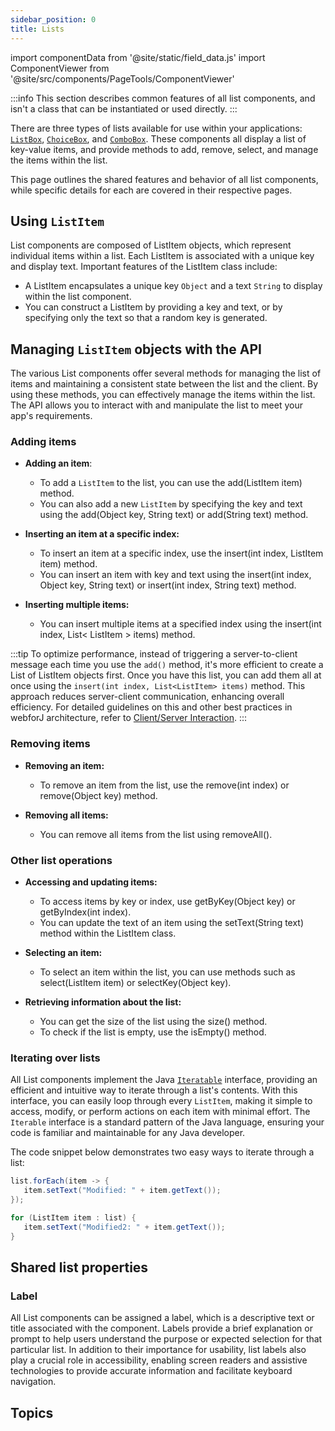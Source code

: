 ```yaml
---
sidebar_position: 0
title: Lists
---
```


import componentData from '@site/static/field_data.js'
import ComponentViewer from '@site/src/components/PageTools/ComponentViewer'

<JavadocLink type="foundation" location="com/webforj/component/list/DwcList"/>

:::info
This section describes common features of all list components, and isn't a class that can be instantiated or used directly.
:::

There are three types of lists available for use within your applications: [`ListBox`](./lists/listbox), [`ChoiceBox`](./lists/choicebox), and [`ComboBox`](./lists/combobox). These components all display a list of key-value items, and provide methods to add, remove, select, and manage the items within the list.

This page outlines the shared features and behavior of all list components, while specific details for each are covered in their respective pages.

## Using `ListItem`

List components are composed of <JavadocLink type="foundation" location="com/webforj/component/list/ListItem"  code="true">ListItem</JavadocLink> objects, which represent individual items within a list. Each <JavadocLink type="foundation" location="com/webforj/component/list/ListItem"  code="true">ListItem</JavadocLink> is associated with a unique key and display text. Important features of the <JavadocLink type="foundation" location="com/webforj/component/list/ListItem"  code="true">ListItem</JavadocLink> class include:

- A <JavadocLink type="foundation" location="com/webforj/component/list/ListItem"  code="true">ListItem</JavadocLink> encapsulates a unique key `Object` and a text `String` to display within the list component. 
- You can construct a <JavadocLink type="foundation" location="com/webforj/component/list/ListItem"  code="true">ListItem</JavadocLink> by providing a key and text, or by specifying only the text so that a random key is generated.

## Managing `ListItem` objects with the API

The various List components offer several methods for managing the list of items and maintaining a consistent state between the list and the client. By using these methods, you can effectively manage the items within the list. The API allows you to interact with and manipulate the list to meet your app's requirements.

### Adding items

- **Adding an item**:

   - To add a `ListItem` to the list, you can use the <JavadocLink type="foundation" location="com/webforj/component/list/DwcList" suffix='#add(com.webforj.component.list.ListItem)' code="true">add(ListItem item)</JavadocLink> method.
   - You can also add a new `ListItem` by specifying the key and text using the <JavadocLink type="foundation" location="com/webforj/component/list/DwcList" suffix='#add(java.lang.Object,java.lang.String)' code="true">add(Object key, String text)</JavadocLink> or <JavadocLink type="foundation" location="com/webforj/component/list/DwcList" suffix='#add(java.lang.String)' code="true">add(String text)</JavadocLink> method.


- **Inserting an item at a specific index:**

   - To insert an item at a specific index, use the <JavadocLink type="foundation" location="com/webforj/component/list/DwcList" suffix='#insert(int,com.webforj.component.list.ListItem)' code="true">insert(int index, ListItem item)</JavadocLink> method.
   - You can insert an item with key and text using the <JavadocLink type="foundation" location="com/webforj/component/list/DwcList" suffix='#insert(int,java.lang.Object,java.lang.String)' code="true">insert(int index, Object key, String text)</JavadocLink> or <JavadocLink type="foundation" location="com/webforj/component/list/DwcList" suffix='#insert(int,java.lang.String)' code="true">insert(int index, String text)</JavadocLink> method.

- **Inserting multiple items:** 

   - You can insert multiple items at a specified index using the <JavadocLink type="foundation" location="com/webforj/component/list/DwcList" suffix='#insert(int,java.util.List)' code="true">insert(int index, List< ListItem > items)</JavadocLink> method.

:::tip
To optimize performance, instead of triggering a server-to-client message each time you use the `add()` method, it's more efficient to create a List of <JavadocLink type="foundation" location="com/webforj/component/list/ListItem"  code="true">ListItem</JavadocLink> objects first. Once you have this list, you can add them all at once using the `insert(int index, List<ListItem> items)` method. This approach reduces server-client communication, enhancing overall efficiency. For detailed guidelines on this and other best practices in webforJ architecture, refer to [Client/Server Interaction](/architecture/architecture.md).
:::

### Removing items

- **Removing an item:**

   - To remove an item from the list, use the <JavadocLink type="foundation" location="com/webforj/component/list/DwcList" suffix='#remove(int)' code="true">remove(int index)</JavadocLink> or <JavadocLink type="foundation" location="com/webforj/component/list/DwcList" suffix='#remove(java.lang.Object)' code="true">remove(Object key)</JavadocLink> method.

- **Removing all items:**
   - You can remove all items from the list using <JavadocLink type="foundation" location="com/webforj/component/list/DwcList" suffix='#removeAll()' code="true">removeAll()</JavadocLink>.

### Other list operations

- **Accessing and updating items:**

   - To access items by key or index, use <JavadocLink type="foundation" location="com/webforj/component/list/DwcList" suffix='#getByKey(java.lang.Object)' code="true">getByKey(Object key)</JavadocLink> or <JavadocLink type="foundation" location="com/webforj/component/list/DwcList" suffix='#getByIndex(int)' code="true">getByIndex(int index)</JavadocLink>.
   - You can update the text of an item using the <JavadocLink type="foundation" location="com/webforj/component/list/ListItem" suffix='#setText(java.lang.String)' code="true">setText(String text)</JavadocLink> method within the <JavadocLink type="foundation" location="com/webforj/component/list/ListItem"  code="true">ListItem</JavadocLink> class.

- **Selecting an item:** 

   - To select an item within the list, you can use methods such as <JavadocLink type="foundation" location="com/webforj/component/list/DwcList" suffix='#select(com.webforj.component.list.ListItem)' code="true">select(ListItem item)</JavadocLink> or <JavadocLink type="foundation" location="com/webforj/component/list/DwcList" suffix='#selectKey(java.lang.Object)' code="true">selectKey(Object key)</JavadocLink>.

- **Retrieving information about the list:**
   - You can get the size of the list using the <JavadocLink type="foundation" location="com/webforj/component/list/DwcList" suffix='#size()' code="true">size()</JavadocLink> method.
   - To check if the list is empty, use the <JavadocLink type="foundation" location="com/webforj/component/list/DwcList" suffix='#isEmpty()' code="true">isEmpty()</JavadocLink> method.

### Iterating over lists

All List components implement the Java [`Iteratable`](https://docs.oracle.com/en/java/javase/21/docs/api/java.base/java/lang/Iterable.html) interface, providing an efficient and intuitive way to iterate through a list's contents. With this interface, you can easily loop through every `ListItem`, making it simple to access, modify, or perform actions on each item with minimal effort. The `Iterable` interface is a standard pattern of the Java language, ensuring your code is familiar and maintainable for any Java developer.

The code snippet below demonstrates two easy ways to iterate through a list:

```java
list.forEach(item -> {
   item.setText("Modified: " + item.getText());
});

for (ListItem item : list) {
   item.setText("Modified2: " + item.getText());
}
```

## Shared list properties

### Label

All List components can be assigned a label, which is a descriptive text or title associated with the component. Labels provide a brief explanation or prompt to help users understand the purpose or expected selection for that particular list. In addition to their importance for usability, list labels also play a crucial role in accessibility, enabling screen readers and assistive technologies to provide accurate information and facilitate keyboard navigation.

<!-- ADD DEMO WITH ALL THREE AND A LABEL -->

## Topics

<DocCardList className="topics-section" />
